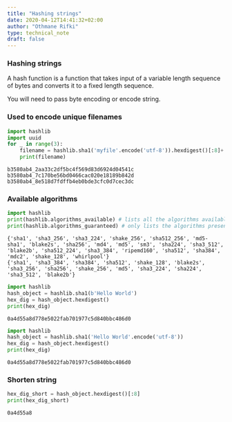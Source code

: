 ```yaml
---
title: "Hashing strings"
date: 2020-04-12T14:41:32+02:00
author: "Othmane Rifki"
type: technical_note
draft: false
---
```

### Hashing strings

A hash function is a function that takes input of a variable length sequence of bytes and converts it to a fixed length sequence.

You will need to pass byte encoding or encode string.

### Used to encode unique filenames 


```python
import hashlib
import uuid
for _ in range(3):
    filename = hashlib.sha1('myfile'.encode('utf-8')).hexdigest()[:8]+'_'+str(uuid.uuid4().hex)
    print(filename)
```

    b3580ab4_2aa33c2df5bc4f569d83d6924d04541c
    b3580ab4_7c170be56bd0466cac020e18189b842d
    b3580ab4_8e518d7fdffb4eb0bde3cfc0d7cec3dc


### Available algorithms


```python
import hashlib
print(hashlib.algorithms_available) # lists all the algorithms available in the system,
print(hashlib.algorithms_guaranteed) # only lists the algorithms present in the module
```

    {'sha1', 'sha3_256', 'sha3_224', 'shake_256', 'sha512_256', 'md5-sha1', 'blake2s', 'sha256', 'md4', 'md5', 'sm3', 'sha224', 'sha3_512', 'blake2b', 'sha512_224', 'sha3_384', 'ripemd160', 'sha512', 'sha384', 'mdc2', 'shake_128', 'whirlpool'}
    {'sha1', 'sha3_384', 'sha384', 'sha512', 'shake_128', 'blake2s', 'sha3_256', 'sha256', 'shake_256', 'md5', 'sha3_224', 'sha224', 'sha3_512', 'blake2b'}



```python
import hashlib
hash_object = hashlib.sha1(b'Hello World')
hex_dig = hash_object.hexdigest()
print(hex_dig)
```

    0a4d55a8d778e5022fab701977c5d840bbc486d0



```python
import hashlib
hash_object = hashlib.sha1('Hello World'.encode('utf-8'))
hex_dig = hash_object.hexdigest()
print(hex_dig)
```

    0a4d55a8d778e5022fab701977c5d840bbc486d0


### Shorten string


```python
hex_dig_short = hash_object.hexdigest()[:8]
print(hex_dig_short)
```

    0a4d55a8

